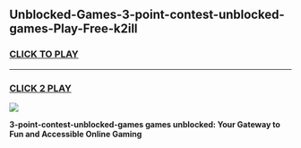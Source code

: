 
## Unblocked-Games-3-point-contest-unblocked-games-Play-Free-k2ill
<h3>
<a href="https://premium76.site?title=3-point-contest-unblocked-games&ref=20A">CLICK TO PLAY</a></h3>
<hr>

<h3>
<a href="https://premium76.site?title=3-point-contest-unblocked-games&ref=20A">CLICK 2 PLAY</a>
  
</h3>

<a href="https://premium76.site?title=3-point-contest-unblocked-games&ref=20A"><img src="https://clearcache.store/games.png"></a>


**3-point-contest-unblocked-games games unblocked: Your Gateway to Fun and Accessible Online Gaming**
